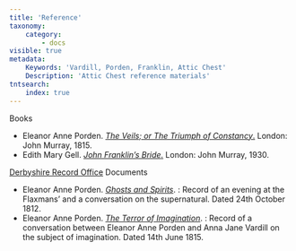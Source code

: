 ```yaml
---
title: 'Reference'
taxonomy:
    category:
        - docs
visible: true
metadata:
    Keywords: 'Vardill, Porden, Franklin, Attic Chest'
    Description: 'Attic Chest reference materials'
tntsearch:
    index: true
---
```


<span class="maroon">Books</span>

* Eleanor Anne Porden. [*The Veils; or The Triumph of Constancy*.](porden) London: John Murray, 1815.
* Edith Mary Gell. [*John Franklin’s Bride*.](gell) London: John Murray, 1930.

[Derbyshire Record Office](https://www.derbyshire.gov.uk/leisure/record-office/derbyshire-record-office.aspx) <span class="maroon">Documents</span> 

* Eleanor Anne Porden. [*Ghosts and Spirits*](flaxmans).
: Record of an evening at the Flaxmans’ and a conversation on the supernatural. Dated 24th October 1812.
* Eleanor Anne Porden. [*The Terror of Imagination*](imagination).
: Record of a conversation between Eleanor Anne Porden and Anna Jane Vardill on the subject of imagination. Dated 14th June 1815.